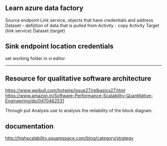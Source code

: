 
Learn azure data factory
------
Source endpoint
 Link service, objects that have credentials and address
Dataset - defijition of data that is pulled from 
Activity - copy Activity
Target (link service)
Dataset (target) 

Sink endpoint
  location
  credentials
-----------------------------------
set working folder in vi editor

---
Resource for qualitative software architecture
-----
https://www.weibull.com/hotwire/issue27/relbasics27.html
https://www.amazon.in/Software-Performance-Scalability-Quantitative-Engineering/dp/0470462531

Through put Analysis use to analysis the reliability of the block diagram.

documentation
----
http://highscalability.squarespace.com/blog/category/strategy



